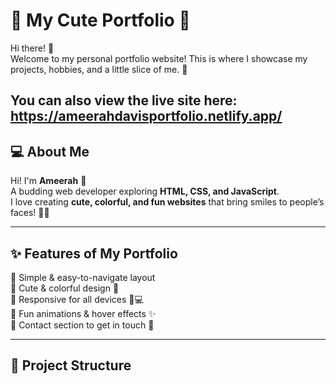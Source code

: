 # 🌸 My Cute Portfolio 🌸

Hi there! 👋  
Welcome to my personal portfolio website! This is where I showcase my projects, hobbies, and a little slice of me. 🌷  

You can also view the live site here: https://ameerahdavisportfolio.netlify.app/
---

## 💻 About Me
Hi! I'm **Ameerah** 🌸  
A budding web developer exploring **HTML, CSS, and JavaScript**.  
I love creating **cute, colorful, and fun websites** that bring smiles to people’s faces! 🎀💖

---

## ✨ Features of My Portfolio
🌟 Simple & easy-to-navigate layout  
🌟 Cute & colorful design 🌈  
🌟 Responsive for all devices 📱💻  
🌟 Fun animations & hover effects ✨  
🌟 Contact section to get in touch 💌  

---

## 📂 Project Structure
